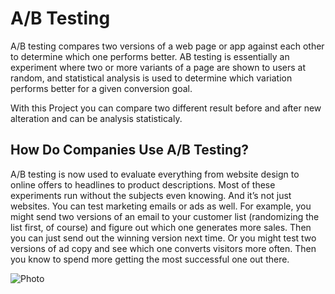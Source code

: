 
# A/B Testing

A/B testing compares two versions of a web page or app against each other to determine 
which one performs better. AB testing is essentially an experiment where two or more 
variants of a page are shown to users at random, and statistical analysis is used to 
determine which variation performs better for a given conversion goal.

With this Project you can compare two different result before and after new alteration and 
can be analysis statisticaly.


## How Do Companies Use A/B Testing?
A/B testing is now used to evaluate everything from website design to online offers to headlines to product descriptions.
Most of these experiments run without the subjects even knowing.
And it’s not just websites. You can test marketing emails or ads as well. For example, you might send two versions of an email to your customer list (randomizing the list first, of course) and figure out which one generates more sales. Then you can just send out the winning version next time. Or you might test two versions of ad copy and see which one converts visitors more often. Then you know to spend more getting the most successful one out there.

![Photo](https://miro.medium.com/max/1400/0*fcjrI8Eqp2oVzsAc.png)
